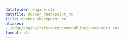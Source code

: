 ```yaml
---
datafolder: engine-cli
datafile: docker_checkpoint_rm
title: docker checkpoint rm
aliases:
- /edge/engine/reference/commandline/checkpoint_rm/
layout: cli
---
```


<!--
This page is automatically generated from Docker's source code. If you want to
suggest a change to the text that appears here, open a ticket or pull request
in the source repository on GitHub:

https://github.com/docker/cli
-->